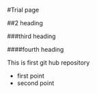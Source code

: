 #Trial page

##2 heading

###third heading

####fourth heading

This is first git hub repository

- first point
- second point
